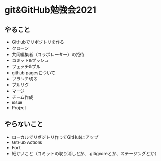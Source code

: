 # git&GitHub勉強会2021
## やること
- GitHubでリポジトリを作る
- クローン
- 共同編集者（コラボレーター）の招待
- コミット&プッシュ
- フェッチ&プル
- github pagesについて
- ブランチ切る
- プルリク
- マージ
- チーム作成
- issue
- Project

## やらないこと
- ローカルでリポジトリ作ってGitHubにアップ
- GitHub Actions
- Fork
- 細かいこと（コミットの取り消しとか、.gitignoreとか、ステージングとか）
